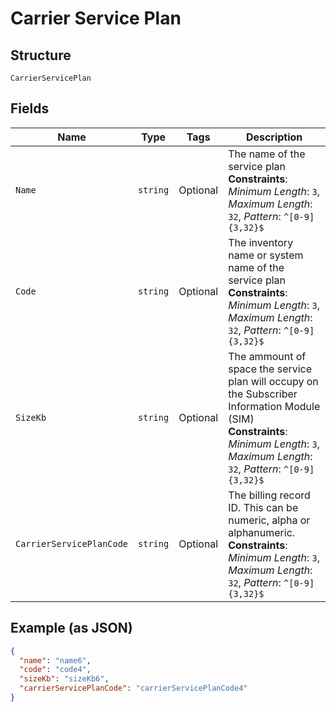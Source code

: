 
# Carrier Service Plan

## Structure

`CarrierServicePlan`

## Fields

| Name | Type | Tags | Description |
|  --- | --- | --- | --- |
| `Name` | `string` | Optional | The name of the service plan<br>**Constraints**: *Minimum Length*: `3`, *Maximum Length*: `32`, *Pattern*: `^[0-9]{3,32}$` |
| `Code` | `string` | Optional | The inventory name or system name of the service plan<br>**Constraints**: *Minimum Length*: `3`, *Maximum Length*: `32`, *Pattern*: `^[0-9]{3,32}$` |
| `SizeKb` | `string` | Optional | The ammount of space the service plan will occupy on the Subscriber Information Module (SIM)<br>**Constraints**: *Minimum Length*: `3`, *Maximum Length*: `32`, *Pattern*: `^[0-9]{3,32}$` |
| `CarrierServicePlanCode` | `string` | Optional | The billing record ID. This can be numeric, alpha or alphanumeric.<br>**Constraints**: *Minimum Length*: `3`, *Maximum Length*: `32`, *Pattern*: `^[0-9]{3,32}$` |

## Example (as JSON)

```json
{
  "name": "name6",
  "code": "code4",
  "sizeKb": "sizeKb6",
  "carrierServicePlanCode": "carrierServicePlanCode4"
}
```

